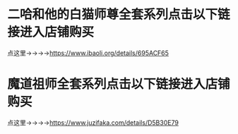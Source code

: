# 二哈和他的白猫师尊全套系列点击以下链接进入店铺购买

点这里→→→→https://www.ibaoli.org/details/695ACF65


# 魔道祖师全套系列点击以下链接进入店铺购买

点这里→→→→https://www.juzifaka.com/details/D5B30E79

